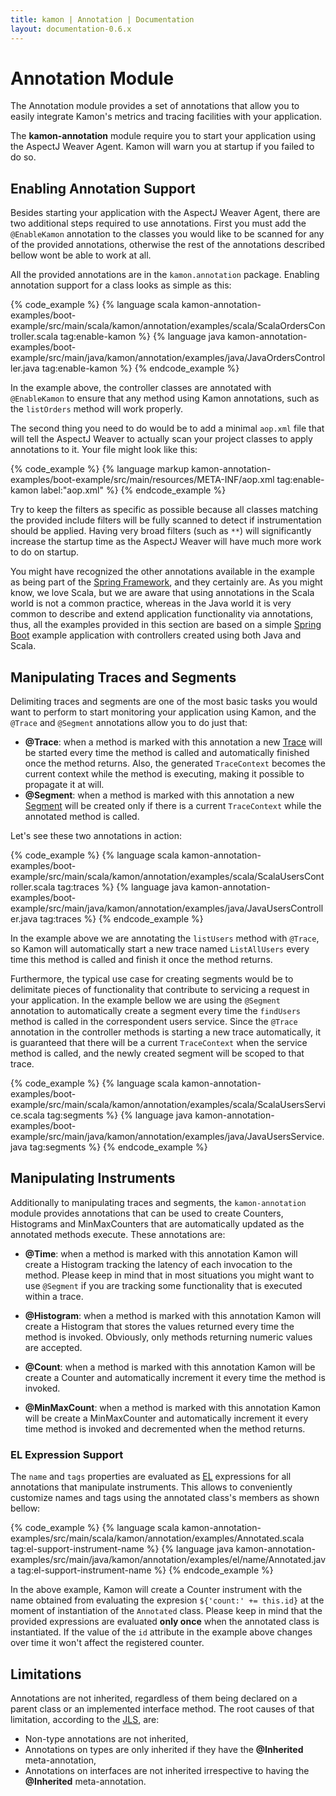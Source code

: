 ```yaml
---
title: kamon | Annotation | Documentation
layout: documentation-0.6.x
---
```


Annotation Module
=================

The Annotation module provides a set of annotations that allow you to easily integrate Kamon's metrics and tracing
facilities with your application.

<p class="alert alert-info">
The <b>kamon-annotation</b> module require you to start your application using the AspectJ Weaver Agent. Kamon will warn
you at startup if you failed to do so.
</p>


Enabling Annotation Support
---------------------------

Besides starting your application with the AspectJ Weaver Agent, there are two additional steps required to use
annotations. First you must add the `@EnableKamon` annotation to the classes you would like to be scanned for any of the
provided annotations, otherwise the rest of the annotations described bellow wont be able to work at all.

All the provided annotations are in the `kamon.annotation` package. Enabling annotation support for a class looks as
simple as this:

{% code_example %}
{%   language scala kamon-annotation-examples/boot-example/src/main/scala/kamon/annotation/examples/scala/ScalaOrdersController.scala tag:enable-kamon %}
{%   language java kamon-annotation-examples/boot-example/src/main/java/kamon/annotation/examples/java/JavaOrdersController.java tag:enable-kamon %}
{% endcode_example %}

In the example above, the controller classes are annotated with `@EnableKamon` to ensure that any method using Kamon
annotations, such as the `listOrders` method will work properly.

The second thing you need to do would be to add a minimal `aop.xml` file that will tell the AspectJ Weaver to actually scan your
project classes to apply annotations to it. Your file might look like this:

{% code_example %}
{%   language markup kamon-annotation-examples/boot-example/src/main/resources/META-INF/aop.xml tag:enable-kamon label:"aop.xml" %}
{% endcode_example %}

Try to keep the filters as specific as possible because all classes matching the provided include filters will be fully
scanned to detect if instrumentation should be applied. Having very broad filters (such as `**`) will significantly
increase the startup time as the AspectJ Weaver will have much more work to do on startup.

You might have recognized the other annotations available in the example as being part of the [Spring Framework], and
they certainly are. As you might know, we love Scala, but we are aware that using annotations in the Scala world is not
a common practice, whereas in the Java world it is very common to describe and extend application functionality via
annotations, thus, all the examples provided in this section are based on a simple [Spring Boot] example application
with controllers created using both Java and Scala.


Manipulating Traces and Segments
--------------------------------

Delimiting traces and segments are one of the most basic tasks you would want to perform to start monitoring your
application using Kamon, and the `@Trace` and `@Segment` annotations allow you to do just that:

* __@Trace__: when a method is marked with this annotation a new [Trace] will be started every time the method is called
and automatically finished once the method returns. Also, the generated `TraceContext` becomes the current context while
the method is executing, making it possible to propagate it at will.
* __@Segment__: when a method is marked with this annotation a new [Segment] will be created only if there is a current
`TraceContext` while the annotated method is called.

Let's see these two annotations in action:

{% code_example %}
{%   language scala kamon-annotation-examples/boot-example/src/main/scala/kamon/annotation/examples/scala/ScalaUsersController.scala tag:traces %}
{%   language java kamon-annotation-examples/boot-example/src/main/java/kamon/annotation/examples/java/JavaUsersController.java tag:traces %}
{% endcode_example %}

In the example above we are annotating the `listUsers` method with `@Trace`, so Kamon will automatically start a new
trace named `ListAllUsers` every time this method is called and finish it once the method returns.

Furthermore, the typical use case for creating segments would be to delimitate pieces of functionality that contribute
to servicing a request in your application. In the example bellow we are using the `@Segment` annotation to
automatically create a segment every time the `findUsers` method is called in the correspondent users service. Since the
`@Trace` annotation in the controller methods is starting a new trace automatically, it is guaranteed that there will be
a current `TraceContext` when the service method is called, and the newly created segment will be scoped to that trace.

{% code_example %}
{%   language scala kamon-annotation-examples/boot-example/src/main/scala/kamon/annotation/examples/scala/ScalaUsersService.scala tag:segments %}
{%   language java kamon-annotation-examples/boot-example/src/main/java/kamon/annotation/examples/java/JavaUsersService.java tag:segments %}
{% endcode_example %}



Manipulating Instruments
------------------------

Additionally to manipulating traces and segments, the `kamon-annotation` module provides annotations that can be used
to create Counters, Histograms and MinMaxCounters that are automatically updated as the annotated methods execute. These
annotations are:

* __@Time__: when a method is marked with this annotation Kamon will create a Histogram tracking the latency of each
invocation to the method. Please keep in mind that in most situations you might want to use `@Segment` if you are tracking
some functionality that is executed within a trace.

* __@Histogram__: when a method is marked with this annotation Kamon will create a Histogram that stores the values
returned every time the method is invoked. Obviously, only methods returning numeric values are accepted.

* __@Count__: when a method is marked with this annotation Kamon will be create a Counter and automatically increment it
every time the method is invoked.

* __@MinMaxCount__: when a method is marked with this annotation Kamon will be create a MinMaxCounter and automatically
increment it every time method is invoked and decremented when the method returns.



### EL Expression Support ###

The `name` and `tags` properties are evaluated as [EL] expressions for all annotations that manipulate instruments. This allows to
conveniently customize names and tags using the annotated class's members as shown bellow:

{% code_example %}
{%   language scala kamon-annotation-examples/src/main/scala/kamon/annotation/examples/Annotated.scala tag:el-support-instrument-name %}
{%   language java kamon-annotation-examples/src/main/java/kamon/annotation/examples/el/name/Annotated.java tag:el-support-instrument-name %}
{% endcode_example %}

In the above example, Kamon will create a Counter instrument with the name obtained from evaluating the expresion
`${'count:' += this.id}` at the moment of instantiation of the `Annotated` class. Please keep in mind that the provided
expressions are evaluated __only once__ when the annotated class is instantiated. If the value of the `id` attribute in
the example above changes over time it won't affect the registered counter.



Limitations
-----------

Annotations are not inherited, regardless of them being declared on a parent class or an implemented interface method.
The root causes of that limitation, according to the [JLS], are:

* Non-type annotations are not inherited,
* Annotations on types are only inherited if they have the __@Inherited__ meta-annotation,
* Annotations on interfaces are not inherited irrespective to having the __@Inherited__ meta-annotation.


[instruments]: /documentation/kamon-core/0.6.6/metrics/instruments/
[JLS]: http://docs.oracle.com/javase/specs/jls/se7/html/jls-9.html#jls-9.6
[Trace]: /documentation/kamon-core/0.6.6/tracing/core-concepts/#the-tracecontext
[Segment]:/documentation/kamon-core/0.6.6/tracing/core-concepts/#trace-segments
[Traces]: /documentation/kamon-core/0.6.6/tracing/trace-context-manipulation/#creating-and-finishing-a-tracecontext
[Segments]: /documentation/kamon-core/0.6.6/tracing/trace-context-manipulation/#creating-and-finishing-segments
[Limitations]: #limitations
[EL]: https://jcp.org/en/jsr/detail?id=341
[Spring Framework]: http://projects.spring.io/spring-framework/
[Spring Boot]: http://projects.spring.io/spring-boot/
